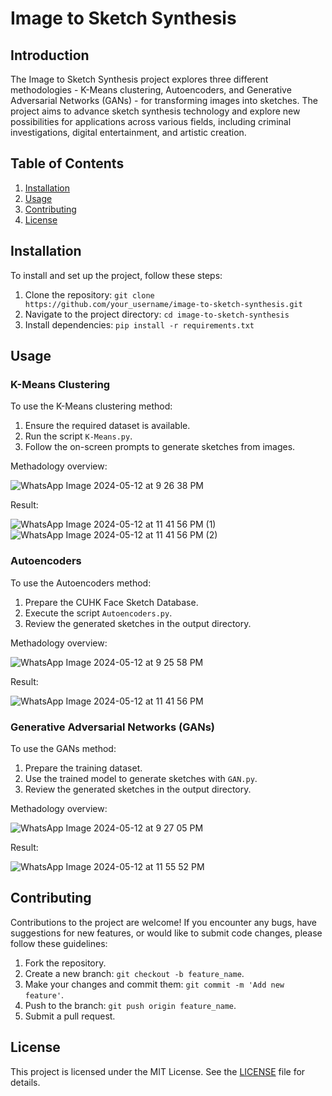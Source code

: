 # Image to Sketch Synthesis

## Introduction

The Image to Sketch Synthesis project explores three different methodologies - K-Means clustering, Autoencoders, and Generative Adversarial Networks (GANs) - for transforming images into sketches. The project aims to advance sketch synthesis technology and explore new possibilities for applications across various fields, including criminal investigations, digital entertainment, and artistic creation.

## Table of Contents

1. [Installation](#installation)
2. [Usage](#usage)
3. [Contributing](#contributing)
4. [License](#license)

## Installation

To install and set up the project, follow these steps:

1. Clone the repository: `git clone https://github.com/your_username/image-to-sketch-synthesis.git`
2. Navigate to the project directory: `cd image-to-sketch-synthesis`
3. Install dependencies: `pip install -r requirements.txt`

## Usage

### K-Means Clustering

To use the K-Means clustering method:

1. Ensure the required dataset is available.
2. Run the script `K-Means.py`.
3. Follow the on-screen prompts to generate sketches from images.

Methadology overview:

![WhatsApp Image 2024-05-12 at 9 26 38 PM](https://github.com/sunainha-vijay/Image_to_Sketch/assets/113001688/bfdf2c19-39ef-4e99-a3fe-75647e3e0a24)

Result:

![WhatsApp Image 2024-05-12 at 11 41 56 PM (1)](https://github.com/sunainha-vijay/Image_to_Sketch/assets/113001688/b664a389-a4f1-411a-a8fc-aa780d5ef0aa)
![WhatsApp Image 2024-05-12 at 11 41 56 PM (2)](https://github.com/sunainha-vijay/Image_to_Sketch/assets/113001688/91203eb1-2d9c-4e29-bd8f-d1ce370e906b)

### Autoencoders

To use the Autoencoders method:

1. Prepare the CUHK Face Sketch Database.
2. Execute the script `Autoencoders.py`.
3. Review the generated sketches in the output directory.
   
Methadology overview:

![WhatsApp Image 2024-05-12 at 9 25 58 PM](https://github.com/sunainha-vijay/Image_to_Sketch/assets/113001688/08d8fdaa-ea6b-40f0-8e32-3376b7634269)

Result:

![WhatsApp Image 2024-05-12 at 11 41 56 PM](https://github.com/sunainha-vijay/Image_to_Sketch/assets/113001688/b7a9c9be-7fdf-4791-b26b-a5952081a9a4)

### Generative Adversarial Networks (GANs)

To use the GANs method:

1. Prepare the training dataset.
2. Use the trained model to generate sketches with `GAN.py`.
3. Review the generated sketches in the output directory.

Methadology overview:

![WhatsApp Image 2024-05-12 at 9 27 05 PM](https://github.com/sunainha-vijay/Image_to_Sketch/assets/113001688/bafa1693-771f-49fe-bc96-9ca22ca5d80e)

Result:

![WhatsApp Image 2024-05-12 at 11 55 52 PM](https://github.com/sunainha-vijay/Image_to_Sketch/assets/113001688/8da17141-5f9f-4e94-9985-4a85eafdfae4)


## Contributing

Contributions to the project are welcome! If you encounter any bugs, have suggestions for new features, or would like to submit code changes, please follow these guidelines:

1. Fork the repository.
2. Create a new branch: `git checkout -b feature_name`.
3. Make your changes and commit them: `git commit -m 'Add new feature'`.
4. Push to the branch: `git push origin feature_name`.
5. Submit a pull request.

## License

This project is licensed under the MIT License. See the [LICENSE](LICENSE) file for details.
